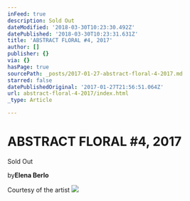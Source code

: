 ```yaml
---
inFeed: true
description: Sold Out
dateModified: '2018-03-30T10:23:30.492Z'
datePublished: '2018-03-30T10:23:31.631Z'
title: 'ABSTRACT FLORAL #4, 2017'
author: []
publisher: {}
via: {}
hasPage: true
sourcePath: _posts/2017-01-27-abstract-floral-4-2017.md
starred: false
datePublishedOriginal: '2017-01-27T21:56:51.064Z'
url: abstract-floral-4-2017/index.html
_type: Article

---
```

# ABSTRACT FLORAL \#4, 2017

Sold Out

by**Elena Berlo**

Courtesy of the artist
![](https://the-grid-user-content.s3-us-west-2.amazonaws.com/872fd614-0bd5-4180-9607-c90fcd49df99.jpg)
